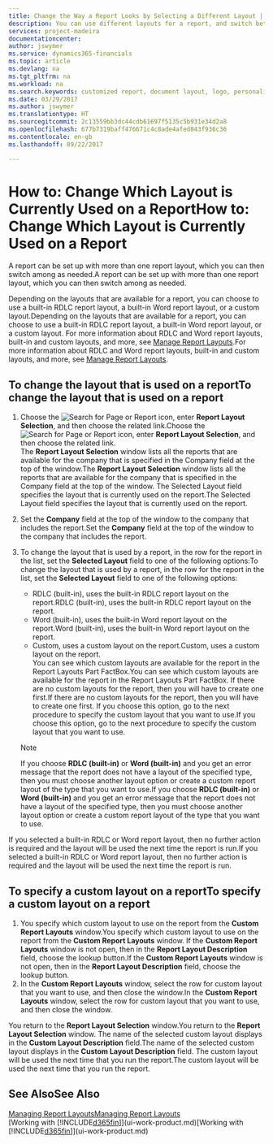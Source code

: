 ```yaml
---
title: Change the Way a Report Looks by Selecting a Different Layout | Microsoft Docs
description: You can use different layouts for a report, and switch between layouts to change how a report looks.
services: project-madeira
documentationcenter: 
author: jswymer
ms.service: dynamics365-financials
ms.topic: article
ms.devlang: na
ms.tgt_pltfrm: na
ms.workload: na
ms.search.keywords: customized report, document layout, logo, personalize
ms.date: 03/29/2017
ms.author: jswymer
ms.translationtype: HT
ms.sourcegitcommit: 2c13559bb3dc44cdb61697f5135c5b931e34d2a8
ms.openlocfilehash: 677b7319baff476671c4c8ade4afed843f936c36
ms.contentlocale: en-gb
ms.lasthandoff: 09/22/2017

---
```

# <a name="how-to-change-which-layout-is-currently-used-on-a-report"></a><span data-ttu-id="b8810-103">How to: Change Which Layout is Currently Used on a Report</span><span class="sxs-lookup"><span data-stu-id="b8810-103">How to: Change Which Layout is Currently Used on a Report</span></span>
<span data-ttu-id="b8810-104">A report can be set up with more than one report layout, which you can then switch among as needed.</span><span class="sxs-lookup"><span data-stu-id="b8810-104">A report can be set up with more than one report layout, which you can then switch among as needed.</span></span>

<span data-ttu-id="b8810-105">Depending on the layouts that are available for a report, you can choose to use a built-in RDLC report layout, a built-in Word report layout, or a custom layout.</span><span class="sxs-lookup"><span data-stu-id="b8810-105">Depending on the layouts that are available for a report, you can choose to use a built-in RDLC report layout, a built-in Word report layout, or a custom layout.</span></span> <span data-ttu-id="b8810-106">For more information about RDLC and Word report layouts, built-in and custom layouts, and more, see [Manage Report Layouts](ui-manage-report-layouts.md).</span><span class="sxs-lookup"><span data-stu-id="b8810-106">For more information about RDLC and Word report layouts, built-in and custom layouts, and more, see [Manage Report Layouts](ui-manage-report-layouts.md).</span></span>

## <a name="to-change-the-layout-that-is-used-on-a-report"></a><span data-ttu-id="b8810-107">To change the layout that is used on a report</span><span class="sxs-lookup"><span data-stu-id="b8810-107">To change the layout that is used on a report</span></span>
1. <span data-ttu-id="b8810-108">Choose the ![Search for Page or Report](media/ui-search/search_small.png "Search for Page or Report icon") icon, enter **Report Layout Selection**, and then choose the related link.</span><span class="sxs-lookup"><span data-stu-id="b8810-108">Choose the ![Search for Page or Report](media/ui-search/search_small.png "Search for Page or Report icon") icon, enter **Report Layout Selection**, and then choose the related link.</span></span>  
   <span data-ttu-id="b8810-109">The **Report Layout Selection** window lists all the reports that are available for the company that is specified in the Company field at the top of the window.</span><span class="sxs-lookup"><span data-stu-id="b8810-109">The **Report Layout Selection** window lists all the reports that are available for the company that is specified in the Company field at the top of the window.</span></span> <span data-ttu-id="b8810-110">The Selected Layout field specifies the layout that is currently used on the report.</span><span class="sxs-lookup"><span data-stu-id="b8810-110">The Selected Layout field specifies the layout that is currently used on the report.</span></span>
2. <span data-ttu-id="b8810-111">Set the **Company** field at the top of the window to the company that includes the report.</span><span class="sxs-lookup"><span data-stu-id="b8810-111">Set the **Company** field at the top of the window to the company that includes the report.</span></span>
3. <span data-ttu-id="b8810-112">To change the layout that is used by a report, in the row for the report in the list, set the **Selected Layout** field to one of the following options:</span><span class="sxs-lookup"><span data-stu-id="b8810-112">To change the layout that is used by a report, in the row for the report in the list, set the **Selected Layout** field to one of the following options:</span></span>
   * <span data-ttu-id="b8810-113">RDLC (built-in), uses the built-in RDLC report layout on the report.</span><span class="sxs-lookup"><span data-stu-id="b8810-113">RDLC (built-in), uses the built-in RDLC report layout on the report.</span></span>
   * <span data-ttu-id="b8810-114">Word (built-in), uses the built-in Word report layout on the report.</span><span class="sxs-lookup"><span data-stu-id="b8810-114">Word (built-in), uses the built-in Word report layout on the report.</span></span>
   * <span data-ttu-id="b8810-115">Custom, uses a custom layout on the report.</span><span class="sxs-lookup"><span data-stu-id="b8810-115">Custom, uses a custom layout on the report.</span></span>  
     <span data-ttu-id="b8810-116">You can see which custom layouts are available for the report in the Report Layouts Part FactBox.</span><span class="sxs-lookup"><span data-stu-id="b8810-116">You can see which custom layouts are available for the report in the Report Layouts Part FactBox.</span></span> <span data-ttu-id="b8810-117">If there are no custom layouts for the report, then you will have to create one first.</span><span class="sxs-lookup"><span data-stu-id="b8810-117">If there are no custom layouts for the report, then you will have to create one first.</span></span> <span data-ttu-id="b8810-118">If you choose this option, go to the next procedure to specify the custom layout that you want to use.</span><span class="sxs-lookup"><span data-stu-id="b8810-118">If you choose this option, go to the next procedure to specify the custom layout that you want to use.</span></span>

    > [!NOTE]  
    >   <span data-ttu-id="b8810-119">If you choose **RDLC (built-in)** or **Word (built-in)** and you get an error message that the report does not have a layout of the specified type, then you must choose another layout option or create a custom report layout of the type that you want to use.</span><span class="sxs-lookup"><span data-stu-id="b8810-119">If you choose **RDLC (built-in)** or **Word (built-in)** and you get an error message that the report does not have a layout of the specified type, then you must choose another layout option or create a custom report layout of the type that you want to use.</span></span>

<span data-ttu-id="b8810-120">If you selected a built-in RDLC or Word report layout, then no further action is required and the layout will be used the next time the report is run.</span><span class="sxs-lookup"><span data-stu-id="b8810-120">If you selected a built-in RDLC or Word report layout, then no further action is required and the layout will be used the next time the report is run.</span></span>

## <a name="to-specify-a-custom-layout-on-a-report"></a><span data-ttu-id="b8810-121">To specify a custom layout on a report</span><span class="sxs-lookup"><span data-stu-id="b8810-121">To specify a custom layout on a report</span></span>
1. <span data-ttu-id="b8810-122">You specify which custom layout to use on the report from the **Custom Report Layouts** window.</span><span class="sxs-lookup"><span data-stu-id="b8810-122">You specify which custom layout to use on the report from the **Custom Report Layouts** window.</span></span> <span data-ttu-id="b8810-123">If the **Custom Report Layouts** window is not open, then in the **Report Layout Description** field, choose the lookup button.</span><span class="sxs-lookup"><span data-stu-id="b8810-123">If the **Custom Report Layouts** window is not open, then in the **Report Layout Description** field, choose the lookup button.</span></span>
2. <span data-ttu-id="b8810-124">In the **Custom Report Layouts** window, select the row for custom layout that you want to use, and then close the window.</span><span class="sxs-lookup"><span data-stu-id="b8810-124">In the **Custom Report Layouts** window, select the row for custom layout that you want to use, and then close the window.</span></span>

<span data-ttu-id="b8810-125">You return to the **Report Layout Selection** window.</span><span class="sxs-lookup"><span data-stu-id="b8810-125">You return to the **Report Layout Selection** window.</span></span> <span data-ttu-id="b8810-126">The name of the selected custom layout displays in the **Custom Layout Description** field.</span><span class="sxs-lookup"><span data-stu-id="b8810-126">The name of the selected custom layout displays in the **Custom Layout Description** field.</span></span> <span data-ttu-id="b8810-127">The custom layout will be used the next time that you run the report.</span><span class="sxs-lookup"><span data-stu-id="b8810-127">The custom layout will be used the next time that you run the report.</span></span>

## <a name="see-also"></a><span data-ttu-id="b8810-128">See Also</span><span class="sxs-lookup"><span data-stu-id="b8810-128">See Also</span></span>
[<span data-ttu-id="b8810-129">Managing Report Layouts</span><span class="sxs-lookup"><span data-stu-id="b8810-129">Managing Report Layouts</span></span>](ui-manage-report-layouts.md)  
<span data-ttu-id="b8810-130">[Working with [!INCLUDE[d365fin](includes/d365fin_md.md)]](ui-work-product.md)</span><span class="sxs-lookup"><span data-stu-id="b8810-130">[Working with [!INCLUDE[d365fin](includes/d365fin_md.md)]](ui-work-product.md)</span></span>

